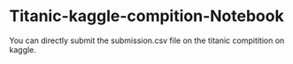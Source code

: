 # Titanic-kaggle-compition-Notebook

You can directly submit the submission.csv file on the titanic compitition on kaggle.  

